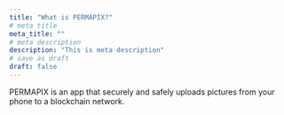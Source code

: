 ```yaml
---
title: "What is PERMAPIX?"
# meta title
meta_title: ""
# meta description
description: "This is meta description"
# save as draft
draft: false
---
```


PERMAPIX is an app that securely and safely uploads pictures from your phone to a blockchain network.
